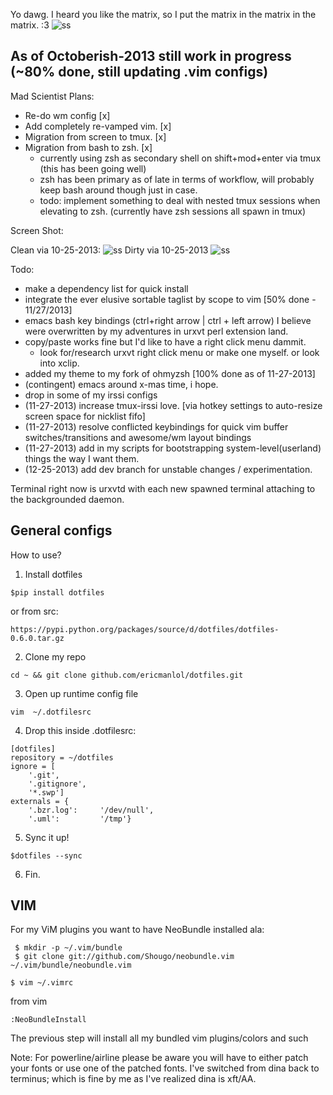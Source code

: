 Yo dawg. I heard you like the matrix, so I put the matrix in the matrix in the matrix. :3
![ss](http://i.imgur.com/Yh52xk1.png)




As of Octoberish-2013 still work in progress (~80% done, still updating .vim configs)
--------------------------
Mad Scientist Plans:
- Re-do wm config [x]
- Add completely re-vamped vim. [x]
- Migration from screen to tmux. [x]
- Migration from bash to zsh. [x]
    - currently using zsh as secondary shell on shift+mod+enter via tmux (this has been going well)
    - zsh has been primary as of late in terms of workflow, will probably keep bash around though just in case.
    -  todo: implement something to deal with nested tmux sessions when elevating to zsh. (currently have zsh sessions all spawn in tmux)


Screen Shot:

Clean via 10-25-2013:
![ss](http://i.imgur.com/4YLs34Y.jpg)
Dirty via 10-25-2013
![ss](http://i.imgur.com/M6Qjnff.png)




Todo: 
- make a dependency list for quick install
- integrate the ever elusive sortable taglist by scope to vim [50% done - 11/27/2013]
- emacs bash key bindings (ctrl+right arrow | ctrl + left arrow) I believe 
were overwritten by my adventures in urxvt perl extension land. 
- copy/paste works fine but I'd like to have a right click menu dammit. 
    - look for/research urxvt right click menu or make one myself. or look into xclip.
- added my theme to my fork of ohmyzsh [100% done as of 11-27-2013]
- (contingent) emacs around x-mas time, i hope.
- drop in some of my irssi configs
- (11-27-2013) increase tmux-irssi love. [via hotkey settings to auto-resize screen space for nicklist fifo]
- (11-27-2013) resolve conflicted keybindings for quick vim buffer switches/transitions and awesome/wm layout bindings
- (11-27-2013) add in my scripts for bootstrapping system-level(userland) things the way I want them.
- (12-25-2013) add dev branch for unstable changes / experimentation.

Terminal right now is urxvtd with each new spawned terminal attaching to the
backgrounded daemon.

General configs
---------------
How to use?

1.  Install dotfiles
```
$pip install dotfiles
```
or from src:
```
https://pypi.python.org/packages/source/d/dotfiles/dotfiles-0.6.0.tar.gz
```

2.  Clone my repo
``` 
cd ~ && git clone github.com/ericmanlol/dotfiles.git
```

3.  Open up runtime config file
```
vim  ~/.dotfilesrc
```

4.  Drop this inside .dotfilesrc:
```
[dotfiles]
repository = ~/dotfiles
ignore = [
    '.git',
    '.gitignore',
    '*.swp']
externals = {
    '.bzr.log':     '/dev/null',
    '.uml':         '/tmp'}
```
5.  Sync it up!  
```
$dotfiles --sync
```

6.  Fin.


VIM
---
For my ViM plugins you want to have NeoBundle installed ala:
```
 $ mkdir -p ~/.vim/bundle
 $ git clone git://github.com/Shougo/neobundle.vim ~/.vim/bundle/neobundle.vim
```
```
$ vim ~/.vimrc
```
from vim
``` 
:NeoBundleInstall
```

The previous step will install all my bundled vim plugins/colors and such

Note: For powerline/airline please be aware you will have to either patch your fonts or use one of the patched fonts.
I've switched from dina back to terminus; which is fine by me as I've realized dina is xft/AA. 








